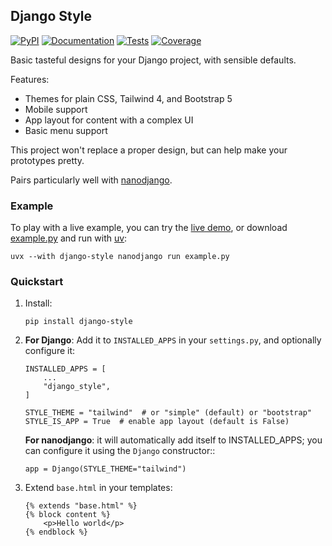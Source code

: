 ## Django Style

[![PyPI](https://img.shields.io/pypi/v/django-style.svg)](https://pypi.org/project/django-style/)
[![Documentation](https://readthedocs.org/projects/django-style/badge/?version=latest)](https://django-style.readthedocs.io/en/latest/)
[![Tests](https://github.com/radiac/django-style/actions/workflows/ci.yml/badge.svg)](https://github.com/radiac/django-style/actions/workflows/ci.yml)
[![Coverage](https://codecov.io/gh/radiac/django-style/branch/main/graph/badge.svg?token=BCNM45T6GI)](https://codecov.io/gh/radiac/django-style)

Basic tasteful designs for your Django project, with sensible defaults.

Features:

* Themes for plain CSS, Tailwind 4, and Bootstrap 5
* Mobile support
* App layout for content with a complex UI
* Basic menu support

This project won't replace a proper design, but can help make your prototypes pretty.

Pairs particularly well with [nanodjango](https://github.com/radiac/nanodjango/).

### Example

To play with a live example, you can try the
[live demo](http://django-style.demo.radiac.net),
or download
[example.py](https://raw.githubusercontent.com/radiac/django-style/refs/heads/main/example.py)
and run with [uv](https://docs.astral.sh/uv/getting-started/installation/):

```
uvx --with django-style nanodjango run example.py
```

### Quickstart

1.  Install:
    ```
    pip install django-style
    ```

2.  **For Django**: Add it to `INSTALLED_APPS` in your `settings.py`, and optionally
    configure it:
    ```
    INSTALLED_APPS = [
        ...
        "django_style",
    ]

    STYLE_THEME = "tailwind"  # or "simple" (default) or "bootstrap"
    STYLE_IS_APP = True  # enable app layout (default is False)
    ```

    **For nanodjango**: it will automatically add itself to INSTALLED_APPS; you can
    configure it using the ``Django`` constructor::
    ```
    app = Django(STYLE_THEME="tailwind")
    ```

3.  Extend `base.html` in your templates:
    ```
    {% extends "base.html" %}
    {% block content %}
        <p>Hello world</p>
    {% endblock %}
    ```
